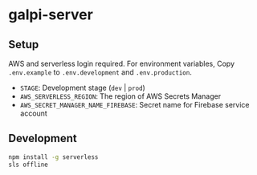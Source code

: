 # galpi-server

## Setup

AWS and serverless login required. For environment variables, Copy `.env.example` to `.env.development` and `.env.production`.

- `STAGE`: Development stage (`dev` | `prod`)
- `AWS_SERVERLESS_REGION`: The region of AWS Secrets Manager
- `AWS_SECRET_MANAGER_NAME_FIREBASE`: Secret name for Firebase service account

## Development

```sh
npm install -g serverless
sls offline
```
